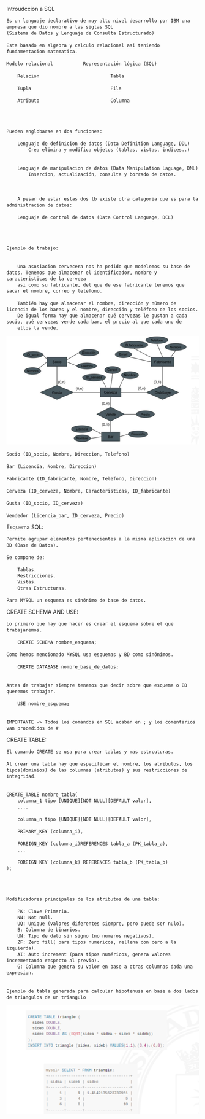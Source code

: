 Introudccion a SQL

    Es un lenguaje declarativo de muy alto nivel desarrollo por IBM una empresa que dio nombre a las siglas SQL
    (Sistema de Datos y Lenguaje de Consulta Estructurado)

    Esta basado en algebra y calculo relacional asi teniendo fundamentacion matematica.

    Modelo relacional           Representación lógica (SQL)
        
        Relación                          Tabla

        Tupla                             Fila

        Atributo                          Columna




    Pueden englobarse en dos funciones:

        Lenguaje de definicion de datos (Data Definition Language, DDL)
            Crea elimina y modifica objetos (tablas, vistas, indices..)


        Lenguaje de manipulacion de datos (Data Manipulation Laguage, DML)
            Insercion, actualización, consulta y borrado de datos.



        A pesar de estar estas dos tb existe otra categoria que es para la administracion de datos:

        Lenguaje de control de datos (Data Control Language, DCL)




    Ejemplo de trabajo:


        Una asosiacion cervecera nos ha pedido que modelemos su base de datos. Tenemos que almacenar el identificador, nombre y caracteristicas de la cerveza
        asi como su fabricante, del que de ese fabricante tenemos que sacar el nombre, correo y telefono.

        También hay que almacenar el nombre, dirección y número de licencia de los bares y el nombre, dirección y teléfono de los socios.
        De igual forma hay que almacenar qué cervezas le gustan a cada socio, qué cervezas vende cada bar, el precio al que cada uno de
        ellos la vende.


![alt text](imagenes/image.png)



    Socio (ID_socio, Nombre, Direccion, Telefono)

    Bar (Licencia, Nombre, Direccion)

    Fabricante (ID_fabricante, Nombre, Telefono, Direccion)

    Cerveza (ID_cerveza, Nombre, Caracteristicas, ID_fabricante)

    Gusta (ID_socio, ID_cerveza)

    Vendedor (Licencia_bar, ID_cerveza, Precio)




Esquema SQL:

    Permite agrupar elementos pertenecientes a la misma aplicacion de una BD (Base de Datos).

    Se compone de:

        Tablas.
        Restricciones.
        Vistas.
        Otras Estructuras.

    Para MYSQL un esquema es sinónimo de base de datos.






CREATE SCHEMA AND USE:

    Lo primero que hay que hacer es crear el esquema sobre el que trabajaremos.

        CREATE SCHEMA nombre_esquema;

    Como hemos mencionado MYSQL usa esquemas y BD como sinónimos.

        CREATE DATABASE nombre_base_de_datos;


    Antes de trabajar siempre tenemos que decir sobre que esquema o BD queremos trabajar.

        USE nombre_esquema;


    IMPORTANTE -> Todos los comandos en SQL acaban en ; y los comentarios van procedidos de #



CREATE TABLE:

    El comando CREATE se usa para crear tablas y mas estrcuturas.

    Al crear una tabla hay que especificar el nombre, los atributos, los tipos(dominios) de las columnas (atributos) y sus restricciones de integridad.


    CREATE_TABLE nombre_tabla(
        columna_1 tipo [UNIQUE][NOT NULL][DEFAULT valor],
        ....

        columna_n tipo [UNIQUE][NOT NULL][DEFAULT valor],

        PRIMARY_KEY (columna_i),

        FOREIGN_KEY (columna_i)REFERENCES tabla_a (PK_tabla_a),
        ...

        FOREIGN KEY (columna_k) REFERENCES tabla_b (PK_tabla_b)
    );




    Modificadores principales de los atributos de una tabla:

        PK: Clave Primaria.
        NN: Not null.
        UQ: Unique (valores diferentes siempre, pero puede ser nulo).
        B: Columna de binarios.
        UN: Tipo de dato sin signo (no numeros negativos).
        ZF: Zero fill( para tipos numericos, rellena con cero a la izquierda).
        AI: Auto increment (para tipos numéricos, genera valores incrementando respecto al previo).
        G: Columna que genera su valor en base a otras columnas dada una expresion.


    Ejemplo de tabla generada para calcular hipotenusa en base a dos lados de triangulos de un triangulo

![alt text](imagenes/image-1.png)

